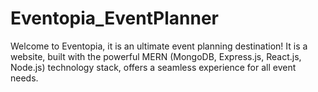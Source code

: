 # Eventopia_EventPlanner
 Welcome to Eventopia, it is an ultimate event planning destination! It is a website, built with the powerful MERN (MongoDB, Express.js, React.js, Node.js) technology stack, offers a seamless experience for all event needs.
